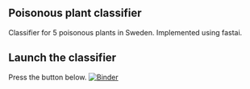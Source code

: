 ## Poisonous plant classifier
Classifier for 5 poisonous plants in Sweden. Implemented using fastai.

## Launch the classifier
Press the button below.
[![Binder](https://mybinder.org/badge_logo.svg)](https://mybinder.org/v2/gh/helenabarmer/fastai-poisonous-plant-classifier/master?urlpath=plant_classifier.ipynb)
